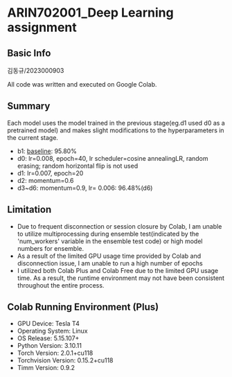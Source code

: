 # ARIN702001_Deep Learning assignment

## Basic Info
김동규/2023000903

All code was written and executed on Google Colab. 

## Summary
Each model uses the model trained in the previous stage(eg.d1 used d0 as a pretrained model) and makes slight modifications to the hyperparameters in the current stage.
- b1: [baseline](https://github.com/heechul-knu/cifar-baseline): 95.80%
- d0: lr=0.008, epoch=40, lr scheduler=cosine annealingLR, random erasing; random horizontal flip is not used
- d1: lr=0.007, epoch=20
- d2: momentum=0.6
- d3~d6: momentum=0.9, lr= 0.006: 96.48%(d6) 

## Limitation
- Due to frequent disconnection or session closure by Colab, I am unable to utilize multiprocessing during ensemble test(indicated by the 'num_workers' variable in the ensemble test code) or high model numbers for ensemble.
- As a result of the limited GPU usage time provided by Colab and disconnection issue, I am unable to run a high number of epochs
- I utilized both Colab Plus and Colab Free due to the limited GPU usage time. As a result, the runtime environment may not have been consistent throughout the entire process.

## Colab Running Environment (Plus)
- GPU Device: Tesla T4
- Operating System: Linux
- OS Release: 5.15.107+
- Python Version: 3.10.11
- Torch Version: 2.0.1+cu118
- Torchvision Version: 0.15.2+cu118
- Timm Version: 0.9.2
